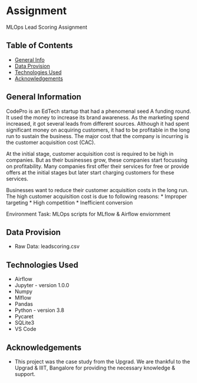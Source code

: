 # Assignment 
MLOps Lead Scoring Assignment


## Table of Contents
* [General Info](#general-information)
* [Data Provision](#data-provision)
* [Technologies Used](#technologies-used)
* [Acknowledgements](#acknowledgements)


## General Information
CodePro is an EdTech startup that had a phenomenal seed A funding round. It used the money to increase its brand awareness. As the marketing spend increased, it got several leads from different sources. Although it had spent significant money on acquiring customers, it had to be profitable in the long run to sustain the business. The major cost that the company is incurring is the customer acquisition cost (CAC).

At the initial stage, customer acquisition cost is required to be high in companies. But as their businesses grow, these companies start focussing on profitability. Many companies first offer their services for free or provide offers at the initial stages but later start charging customers for these services.

Businesses want to reduce their customer acquisition costs in the long run. The high customer acquisition cost is due to following reasons:
        * Improper targeting
	* High competition
	* Inefficient conversion

Environment Task: MLOps scripts for MLflow & Airflow enviornment 

## Data Provision
- Raw Data: leadscoring.csv


## Technologies Used
- Airflow
- Jupyter - version 1.0.0
- Numpy 
- Mlflow
- Pandas 
- Python - version 3.8
- Pycaret
- SQLite3
- VS Code


## Acknowledgements
- This project was the case study from the Upgrad. We are thankful to the Upgrad & IIIT, Bangalore for providing the necessary knowledge & support. 

